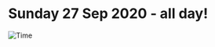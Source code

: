 # Sunday 27 Sep 2020 - all day!
![Time](https://github.com/rich-ctm/today/workflows/Time/badge.svg)
